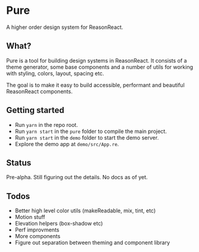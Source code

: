 # Pure

A higher order design system for ReasonReact.

## What?

Pure is a tool for building design systems in ReasonReact. It consists of a theme generator, some base components and a number of utils for working with styling, colors, layout, spacing etc.

The goal is to make it easy to build accessible, performant and beautiful ReasonReact components.

## Getting started

- Run `yarn` in the repo root.
- Run `yarn start` in the `pure` folder to compile the main project.
- Run `yarn start` in the `demo` folder to start the demo server.
- Explore the demo app at `demo/src/App.re`.

## Status

Pre-alpha. Still figuring out the details. No docs as of yet.

## Todos

- Better high level color utils (makeReadable, mix, tint, etc)
- Motion stuff
- Elevation helpers (box-shadow etc)
- Perf improvments
- More components
- Figure out separation between theming and component library
